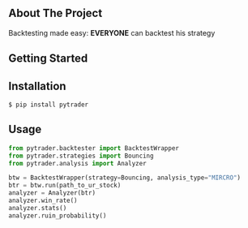## About The Project
Backtesting made easy: <strong>EVERYONE</strong> can backtest his strategy
## Getting Started
Installation
------------

    $ pip install pytrader
    
Usage
------------

```python
from pytrader.backtester import BacktestWrapper
from pytrader.strategies import Bouncing
from pytrader.analysis import Analyzer

btw = BacktestWrapper(strategy=Bouncing, analysis_type="MIRCRO")
btr = btw.run(path_to_ur_stock)
analyzer = Analyzer(btr)
analyzer.win_rate()
analyzer.stats()
analyzer.ruin_probability()
```
